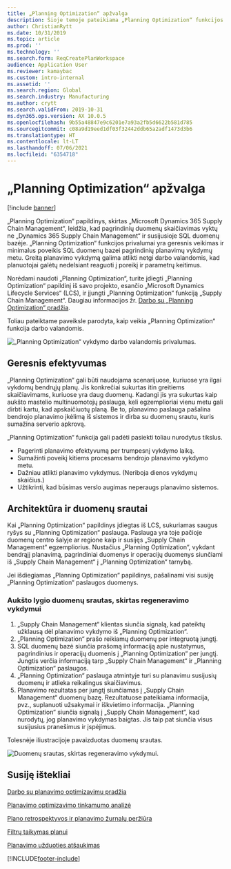 ```yaml
---
title: „Planning Optimization“ apžvalga
description: Šioje temoje pateikiama „Planning Optimization“ funkcijos apžvalga.
author: ChristianRytt
ms.date: 10/31/2019
ms.topic: article
ms.prod: ''
ms.technology: ''
ms.search.form: ReqCreatePlanWorkspace
audience: Application User
ms.reviewer: kamaybac
ms.custom: intro-internal
ms.assetid: ''
ms.search.region: Global
ms.search.industry: Manufacturing
ms.author: crytt
ms.search.validFrom: 2019-10-31
ms.dyn365.ops.version: AX 10.0.5
ms.openlocfilehash: 9b55a48847e9c6201e7a93a2fb5d6622b581d785
ms.sourcegitcommit: c08a9d19eed1df03f32442ddb65a2adf1473d3b6
ms.translationtype: HT
ms.contentlocale: lt-LT
ms.lasthandoff: 07/06/2021
ms.locfileid: "6354718"
---
```

# <a name="planning-optimization-overview"></a>„Planning Optimization“ apžvalga

[!include [banner](../../includes/banner.md)]

„Planning Optimization“ papildinys, skirtas „Microsoft Dynamics 365 Supply Chain Management“, leidžia, kad pagrindinių duomenų skaičiavimas vyktų ne „Dynamics 365 Supply Chain Management“ ir susijusioje SQL duomenų bazėje. „Planning Optimization“ funkcijos privalumai yra geresnis veikimas ir minimalus poveikis SQL duomenų bazei pagrindinių planavimų vykdymų metu. Greitą planavimo vykdymą galima atlikti netgi darbo valandomis, kad planuotojai galėtų nedelsiant reaguoti į poreikį ir parametrų keitimus.

Norėdami naudoti „Planning Optimization“, turite įdiegti „Planning Optimization“ papildinį iš savo projekto, esančio „Microsoft Dynamics Lifecycle Services“ (LCS), ir įjungti „Planning Optimization“ funkciją „Supply Chain Management“. Daugiau informacijos žr. [Darbo su „Planning Optimization“ pradžia](get-started.md).

Toliau pateiktame paveiksle parodyta, kaip veikia „Planning Optimization“ funkcija darbo valandomis.

![„Planning Optimization“ vykdymo darbo valandomis privalumas.](media/PlanningOptimization1.png)

## <a name="improved-performance"></a>Geresnis efektyvumas

„Planning Optimization“ gali būti naudojama scenarijuose, kuriuose yra ilgai vykdomų bendrųjų planų. Jis konkrečiai sukurtas itin greitiems skaičiavimams, kuriuose yra daug duomenų. Kadangi jis yra sukurtas kaip aukšto mastelio multinuomotojų paslauga, keli egzemplioriai vienu metu gali dirbti kartu, kad apskaičiuotų planą. Be to, planavimo paslauga pašalina bendrojo planavimo įkėlimą iš sistemos ir dirba su duomenų srautu, kuris sumažina serverio apkrovą.

„Planning Optimization“ funkcija gali padėti pasiekti toliau nurodytus tikslus.

- Pagerinti planavimo efektyvumą per trumpesnį vykdymo laiką.
- Sumažinti poveikį kitiems procesams bendrojo planavimo vykdymo metu.
- Dažniau atlikti planavimo vykdymus. (Neriboja dienos vykdymų skaičius.)
- Užtikrinti, kad būsimas verslo augimas neperaugs planavimo sistemos.

## <a name="architecture-and-data-flow"></a>Architektūra ir duomenų srautai

Kai „Planning Optimization“ papildinys įdiegtas iš LCS, sukuriamas saugus ryšys su „Planning Optimization“ paslauga. Paslauga yra toje pačioje duomenų centro šalyje ar regione kaip ir susijęs „Supply Chain Management“ egzempliorius. Nustačius „Planning Optimization“, vykdant bendrąjį planavimą, pagrindiniai duomenys ir operacijų duomenys siunčiami iš „Supply Chain Management“ į „Planning Optimization“ tarnybą.

Jei išdiegiamas „Planning Optimization“ papildinys, pašalinami visi susiję „Planning Optimization“ paslaugos duomenys.

### <a name="high-level-data-flow-for-regeneration-runs"></a>Aukšto lygio duomenų srautas, skirtas regeneravimo vykdymui

1. „Supply Chain Management“ klientas siunčia signalą, kad pateiktų užklausą dėl planavimo vykdymo iš „Planning Optimization“.
2. „Planning Optimization“ prašo reikiamų duomenų per integruotą jungtį.
3. SQL duomenų bazė siunčia prašomą informaciją apie nustatymus, pagrindinius ir operacijų duomenis į „Planning Optimization“ per jungtį. Jungtis verčia informaciją tarp „Supply Chain Management“ ir „Planning Optimization“ paslaugos.
4. „Planning Optimization“ paslauga atmintyje turi su planavimu susijusių duomenų ir atlieka reikalingus skaičiavimus.
5. Planavimo rezultatas per jungtį siunčiamas į „Supply Chain Management“ duomenų bazę. Rezultatuose pateikiama informacija, pvz., suplanuoti užsakymai ir iškvietimo informacija. „Planning Optimization“ siunčia signalą į „Supply Chain Management“, kad nurodytų, jog planavimo vykdymas baigtas. Jis taip pat siunčia visus susijusius pranešimus ir įspėjimus.

Tolesnėje iliustracijoje pavaizduotas duomenų srautas.

![Duomenų srautas, skirtas regeneravimo vykdymui.](media/PlanningOptimization2.png)

## <a name="related-resources"></a>Susiję ištekliai

[Darbo su planavimo optimizavimu pradžia](get-started.md)

[Planavimo optimizavimo tinkamumo analizė](planning-optimization-fit-analysis.md)

[Plano retrospektyvos ir planavimo žurnalų peržiūra](plan-history-logs.md)

[Filtrų taikymas planui](plan-filters.md)

[Planavimo užduoties atšaukimas](cancel-planning-job.md)


[!INCLUDE[footer-include](../../../includes/footer-banner.md)]